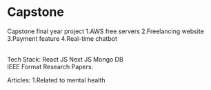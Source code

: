 # Capstone
Capstone final year project
1.AWS free servers
2.Freelancing website
3.Payment feature
4.Real-time chatbot

<br>
Tech Stack:
React JS
Next JS
Mongo DB

<br>
IEEE Format Research Papers:

Articles:
1.Related to mental health

